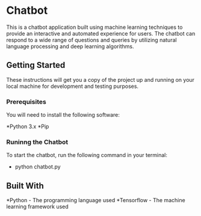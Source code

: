 # Chatbot
This is a chatbot application built using machine learning techniques to provide an interactive and automated experience for users. The chatbot can respond to a wide range of questions and queries by utilizing natural language processing and deep learning algorithms.

## Getting Started
These instructions will get you a copy of the project up and running on your local machine for development and testing purposes.

### Prerequisites
You will need to install the following software:

*Python 3.x
*Pip

### Runinng the Chatbot
To start the chatbot, run the following command in your terminal:

- python chatbot.py

## Built With
*Python - The programming language used
*Tensorflow - The machine learning framework used
